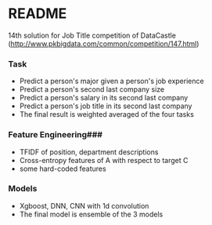 # README #

14th solution for Job Title competition of DataCastle (http://www.pkbigdata.com/common/competition/147.html)
### Task ###

* Predict a person's major given a person's job experience 
* Predict a person's second last company size
* Predict a person's salary in its second last company 
* Predict a person's job title in its second last company 
* The final result is weighted averaged of the four tasks

### Feature  Engineering###

* TFIDF of position, department descriptions 
*  Cross-entropy features of A with respect to target C
* some hard-coded features 


### Models ###

* Xgboost, DNN, CNN with 1d convolution
* The final model is ensemble of the 3 models